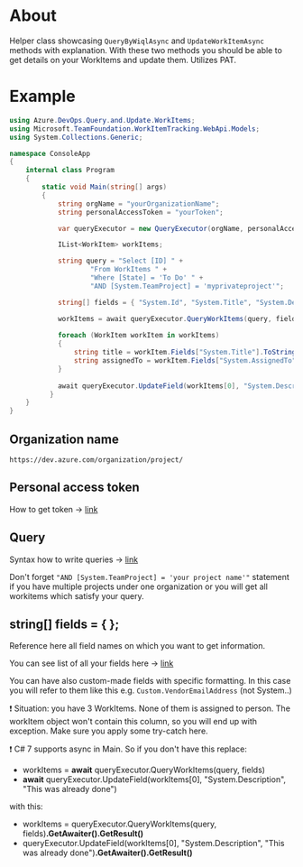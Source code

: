 # About
Helper class showcasing `QueryByWiqlAsync` and `UpdateWorkItemAsync` methods with explanation. With these two methods you should be able to get details on your WorkItems and update them. Utilizes PAT.

# Example

```csharp
using Azure.DevOps.Query.and.Update.WorkItems;
using Microsoft.TeamFoundation.WorkItemTracking.WebApi.Models;
using System.Collections.Generic;

namespace ConsoleApp
{
    internal class Program
    {
        static void Main(string[] args)
        {
            string orgName = "yourOrganizationName";
            string personalAccessToken = "yourToken";

            var queryExecutor = new QueryExecutor(orgName, personalAccessToken);

            IList<WorkItem> workItems;

            string query = "Select [ID] " +
                    "From WorkItems " +
                    "Where [State] = 'To Do' " +
                    "AND [System.TeamProject] = 'myprivateproject'";

            string[] fields = { "System.Id", "System.Title", "System.Description", "System.AssignedTo" };

            workItems = await queryExecutor.QueryWorkItems(query, fields);
            
            foreach (WorkItem workItem in workItems)
            {
                string title = workItem.Fields["System.Title"].ToString();
                string assignedTo = workItem.Fields["System.AssignedTo"].GetType().GetProperty("DisplayName").GetValue(workItem.Fields["System.AssignedTo"], null).ToString();
            }
                        
            await queryExecutor.UpdateField(workItems[0], "System.Description", "This was already done");
          }
    }
}

```

## Organization name
``https://dev.azure.com/organization/project/``

## Personal access token
How to get token -> [link](https://docs.microsoft.com/en-us/azure/devops/organizations/accounts/use-personal-access-tokens-to-authenticate?view=azure-devops&tabs=preview-page) 

## Query

Syntax how to write queries -> [link](https://docs.microsoft.com/en-us/azure/devops/boards/queries/wiql-syntax?view=azure-devops) 

Don't forget `"AND [System.TeamProject] = 'your project name'"` statement if you have multiple projects under one organization or you will get all workitems which satisfy your query.

##  string[] fields = { };

Reference here all field names on which you want to get information.

You can see list of all your fields here -> [link](https://docs.microsoft.com/en-us/azure/devops/boards/work-items/work-item-fields?view=azure-devops#processfields-web-page)

You can have also custom-made fields with specific formatting. In this case you will refer to them like this e.g. `Custom.VendorEmailAddress` (not System..)

:exclamation:
Situation: you have 3 WorkItems. None of them is assigned to person. The workItem object won't contain this column, so you will end up with exception. Make sure you apply some try-catch here.

:exclamation:
C# 7 supports async in Main. So if you don't have this replace:

 - workItems = **await** queryExecutor.QueryWorkItems(query, fields)
 - **await** queryExecutor.UpdateField(workItems[0], "System.Description", "This was already done")

with this:
 - workItems = queryExecutor.QueryWorkItems(query, fields)**.GetAwaiter().GetResult()**
 - queryExecutor.UpdateField(workItems[0], "System.Description", "This was already done")**.GetAwaiter().GetResult()**
